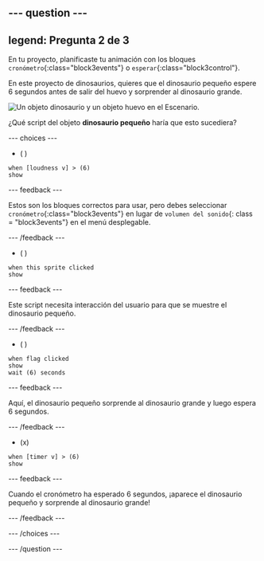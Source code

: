 --- question ---
---
legend: Pregunta 2 de 3
---

En tu proyecto, planificaste tu animación con los bloques `cronómetro`{:class="block3events"} o `esperar`{:class="block3control"}.

En este proyecto de dinosaurios, quieres que el dinosaurio pequeño espere 6 segundos antes de salir del huevo y sorprender al dinosaurio grande.

![Un objeto dinosaurio y un objeto huevo en el Escenario.](images/quiz-q2.png)

¿Qué script del objeto **dinosaurio pequeño** haría que esto sucediera?

--- choices ---

- ( )
```blocks3
when [loudness v] > (6)
show
```

  --- feedback ---

 Estos son los bloques correctos para usar, pero debes seleccionar `cronómetro`{:class="block3events"} en lugar de `volumen del sonido`{: class = "block3events"} en el menú desplegable.

  --- /feedback ---

- ( )
```blocks3
when this sprite clicked
show
```

  --- feedback ---

Este script necesita interacción del usuario para que se muestre el dinosaurio pequeño.

  --- /feedback ---

- ( )
```blocks3
when flag clicked
show
wait (6) seconds
```

  --- feedback ---

 Aquí, el dinosaurio pequeño sorprende al dinosaurio grande y luego espera 6 segundos.

  --- /feedback ---

- (x)
```blocks3
when [timer v] > (6)
show
```

  --- feedback ---

 Cuando el cronómetro ha esperado 6 segundos, ¡aparece el dinosaurio pequeño y sorprende al dinosaurio grande!

  --- /feedback ---

--- /choices ---

--- /question ---
